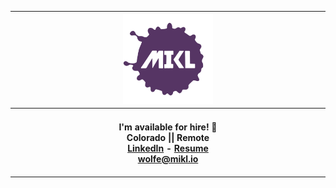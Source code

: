 <div align="center">
  <table>
    <thead>
      <tr>
        <th colspan="3" width="800px">
          <div>
            <a href="https://www.mikl.io">
              <img
                width="144px"
                height="144px"
                src="./img/mikl-logo.svg"
                alt="MIKL icon"
              />
            </a>
          </div>
        </th>
      </tr>
    </thead>
    <tr>
      <th colspan="3">
        <br />
        <div align="center">
          <span> I'm available for hire! 👀 </span>
          <br />
          <span>Colorado || Remote</span>
          <div align="center" width="200px">
            <a href="https://www.linkedin.com/in/miklwolfe/"
              >LinkedIn</a
            >
            -
            <a href="https://github.com/chiefmikey/chiefmikey/blob/main/mikl-wolfe_software-engineer.pdf"
              >Resume</a
            >
            <br />
            <a href="mailto:wolfe@mikl.io">wolfe@mikl.io</a>
          </div>
        </div>
        <br />
      </th>
    </tr>
  </table>
</div>
